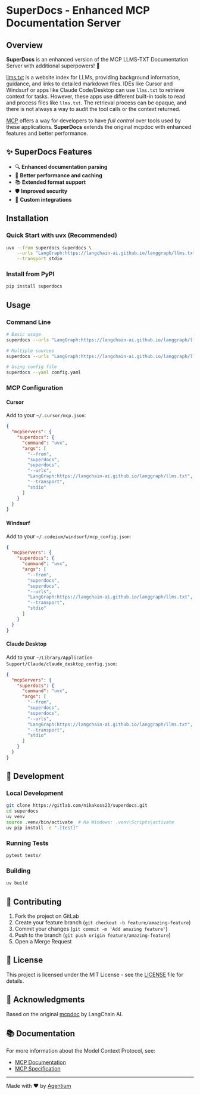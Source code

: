 # SuperDocs - Enhanced MCP Documentation Server

## Overview

**SuperDocs** is an enhanced version of the MCP LLMS-TXT Documentation Server with additional superpowers! 🚀

[llms.txt](https://llmstxt.org/) is a website index for LLMs, providing background information, guidance, and links to detailed markdown files. IDEs like Cursor and Windsurf or apps like Claude Code/Desktop can use `llms.txt` to retrieve context for tasks. However, these apps use different built-in tools to read and process files like `llms.txt`. The retrieval process can be opaque, and there is not always a way to audit the tool calls or the context returned.

[MCP](https://github.com/modelcontextprotocol) offers a way for developers to have *full control* over tools used by these applications. **SuperDocs** extends the original mcpdoc with enhanced features and better performance.

## ✨ SuperDocs Features

- 🔍 **Enhanced documentation parsing**
- 🚀 **Better performance and caching**
- 📚 **Extended format support**
- 🛡️ **Improved security**
- 🔧 **Custom integrations**

## Installation

### Quick Start with uvx (Recommended)

```bash
uvx --from superdocs superdocs \
    --urls "LangGraph:https://langchain-ai.github.io/langgraph/llms.txt" \
    --transport stdio
```

### Install from PyPI

```bash
pip install superdocs
```

## Usage

### Command Line

```bash
# Basic usage
superdocs --urls "LangGraph:https://langchain-ai.github.io/langgraph/llms.txt"

# Multiple sources
superdocs --urls "LangGraph:https://langchain-ai.github.io/langgraph/llms.txt" "LangChain:https://python.langchain.com/llms.txt"

# Using config file
superdocs --yaml config.yaml
```

### MCP Configuration

#### Cursor

Add to your `~/.cursor/mcp.json`:

```json
{
  "mcpServers": {
    "superdocs": {
      "command": "uvx",
      "args": [
        "--from",
        "superdocs",
        "superdocs",
        "--urls",
        "LangGraph:https://langchain-ai.github.io/langgraph/llms.txt",
        "--transport",
        "stdio"
      ]
    }
  }
}
```

#### Windsurf

Add to your `~/.codeium/windsurf/mcp_config.json`:

```json
{
  "mcpServers": {
    "superdocs": {
      "command": "uvx",
      "args": [
        "--from",
        "superdocs", 
        "superdocs",
        "--urls",
        "LangGraph:https://langchain-ai.github.io/langgraph/llms.txt",
        "--transport",
        "stdio"
      ]
    }
  }
}
```

#### Claude Desktop

Add to your `~/Library/Application Support/Claude/claude_desktop_config.json`:

```json
{
  "mcpServers": {
    "superdocs": {
      "command": "uvx",
      "args": [
        "--from",
        "superdocs",
        "superdocs", 
        "--urls",
        "LangGraph:https://langchain-ai.github.io/langgraph/llms.txt",
        "--transport",
        "stdio"
      ]
    }
  }
}
```

## 🔧 Development

### Local Development

```bash
git clone https://gitlab.com/nikakoss23/superdocs.git
cd superdocs
uv venv
source .venv/bin/activate  # На Windows: .venv\Scripts\activate
uv pip install -e ".[test]"
```

### Running Tests

```bash
pytest tests/
```

### Building

```bash
uv build
```

## 🚀 Contributing

1. Fork the project on GitLab
2. Create your feature branch (`git checkout -b feature/amazing-feature`)
3. Commit your changes (`git commit -m 'Add amazing feature'`)
4. Push to the branch (`git push origin feature/amazing-feature`)
5. Open a Merge Request

## 📝 License

This project is licensed under the MIT License - see the [LICENSE](LICENSE) file for details.

## 🙏 Acknowledgments

Based on the original [mcpdoc](https://github.com/langchain-ai/mcpdoc) by LangChain AI.

## 📚 Documentation

For more information about the Model Context Protocol, see:
- [MCP Documentation](https://modelcontextprotocol.io/)
- [MCP Specification](https://spec.modelcontextprotocol.io/)

---

Made with ❤️ by [Agentium](https://agentium.ru)
